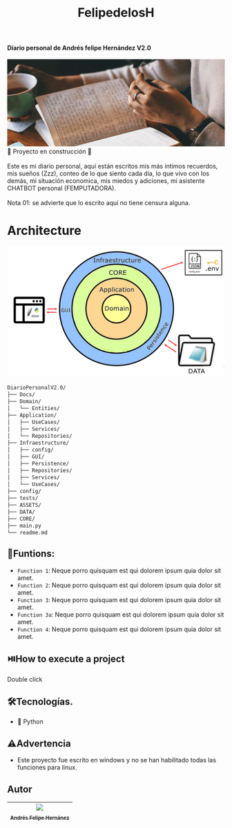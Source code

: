 <h1 align="center"> FelipedelosH </h1>
<br>
<h4>Diario personal de Andrés felipe Hernández V2.0</h4>

![Banner](Docs/banner.png)
<br>
:construction: Proyecto en construcción :construction:
<br><br>
Este es mi diario personal, aquí están escritos mis más intimos recuerdos, mis sueños (Zzz), conteo de lo que siento cada día, lo que vivo con los demás, mi situación economica, mis miedos y adiciones, mi asistente CHATBOT personal (FEMPUTADORA).
<br><br>
Nota 01: se advierte que lo escrito aquí no tiene censura alguna.
<br>

# Architecture
![Architecture](Docs/architecture.png)
```
DiarioPersonalV2.0/
├── Docs/
├── Domain/
│   └── Entities/
├── Application/
│   ├── UseCases/
│   ├── Services/
│   └── Repositories/
├── Infraestructure/
│   ├── config/
│   ├── GUI/
│   ├── Persistence/
│   ├── Repositories/
│   ├── Services/
│   └── UseCases/
├── config/
├── tests/
├── ASSETS/
├── DATA/
├── CORE/
├── main.py
└── readme.md
```


## :hammer:Funtions:

- `Function 1`: Neque porro quisquam est qui dolorem ipsum quia dolor sit amet.<br>
- `Function 2`: Neque porro quisquam est qui dolorem ipsum quia dolor sit amet.<br>
- `Function 3`: Neque porro quisquam est qui dolorem ipsum quia dolor sit amet.<br>
- `Function 3a`: Neque porro quisquam est qui dolorem ipsum quia dolor sit amet.<br>
- `Function 4`: Neque porro quisquam est qui dolorem ipsum quia dolor sit amet.<br>


## :play_or_pause_button:How to execute a project

Double click

## :hammer_and_wrench:Tecnologías.

- :snake: Python

## :warning:Advertencia

- Este proyecto fue escrito en windows y no se han habilitado todas las funciones para linux.

## Autor

| [<img src="https://avatars.githubusercontent.com/u/38327255?v=4" width=115><br><sub>Andrés Felipe Hernánez</sub>](https://github.com/felipedelosh)|
| :---: |